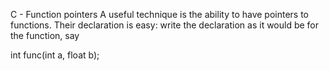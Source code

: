 C - Function pointers
A useful technique is the ability to have pointers to functions. Their declaration is easy: write the declaration as it would be for the function, say

int func(int a, float b);

